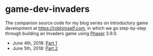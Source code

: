 # game-dev-invaders

The companion source code for my blog series on introductory game development at https://robhimself.com, in which we go step-by-step through building an Invaders game using [Phaser](https://phaser.io/) 3.9.0.

- June 4th, 2018: [Part 1](https://robhimself.com/2018-06-04-let-s-make-a-game-invaders-part-1)
- June 5th, 2018: [Part 2](https://robhimself.com/2018-06-05-let-s-make-a-game-invaders-part-2)
